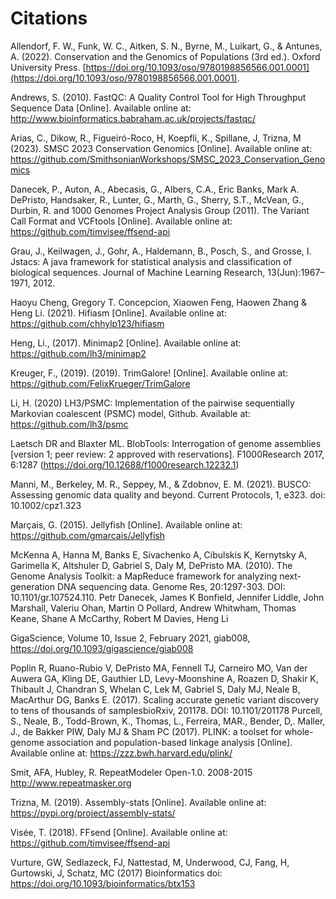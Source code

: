 # Citations

Allendorf, F. W., Funk, W. C., Aitken, S. N., Byrne, M., Luikart, G., & Antunes, A. (2022). Conservation and the Genomics of Populations (3rd ed.). Oxford University Press. [https://doi.org/10.1093/oso/9780198856566.001.0001](https://doi.org/10.1093/oso/9780198856566.001.0001).

Andrews, S. (2010). FastQC:  A Quality Control Tool for High Throughput Sequence Data [Online]. Available online at: http://www.bioinformatics.babraham.ac.uk/projects/fastqc/

Arias, C., Dikow, R., Figueiró-Roco, H, Koepfli, K., Spillane, J, Trizna, M (2023). SMSC 2023 Conservation Genomics [Online]. Available online at: https://github.com/SmithsonianWorkshops/SMSC_2023_Conservation_Genomics

Danecek, P., Auton, A., Abecasis, G., Albers, C.A., Eric Banks, Mark A. DePristo, Handsaker, R., Lunter, G., Marth, G., Sherry, S.T., McVean, G., Durbin, R. and 1000 Genomes Project Analysis Group (2011). The Variant Call Format and VCFtools [Online]. Available online at: https://github.com/timvisee/ffsend-api

Grau, J., Keilwagen, J., Gohr, A., Haldemann, B., Posch, S., and Grosse, I. Jstacs: A java framework for statistical analysis and classification of biological sequences. Journal of Machine Learning Research, 13(Jun):1967–1971, 2012.

Haoyu Cheng, Gregory T. Concepcion, Xiaowen Feng, Haowen Zhang & Heng Li. (2021). Hifiasm [Online]. Available online at: https://github.com/chhylp123/hifiasm

Heng, Li., (2017). Minimap2 [Online]. Available online at: https://github.com/lh3/minimap2

Kreuger, F., (2019). (2019). TrimGalore! [Online]. Available online at: https://github.com/FelixKrueger/TrimGalore

Li, H. (2020) LH3/PSMC: Implementation of the pairwise sequentially Markovian coalescent (PSMC) model, Github. Available at: https://github.com/lh3/psmc

Laetsch DR and Blaxter ML. BlobTools: Interrogation of genome assemblies [version 1; peer review: 2 approved with reservations]. F1000Research 2017, 6:1287 (https://doi.org/10.12688/f1000research.12232.1)

Manni, M., Berkeley, M. R., Seppey, M., & Zdobnov, E. M. (2021). BUSCO: Assessing genomic data quality and beyond. Current Protocols, 1, e323. doi: 10.1002/cpz1.323

Marçais, G. (2015). Jellyfish [Online]. Available online at: https://github.com/gmarcais/Jellyfish

McKenna A, Hanna M, Banks E, Sivachenko A, Cibulskis K, Kernytsky A, Garimella K, Altshuler D, Gabriel S, Daly M, DePristo MA. (2010). The Genome Analysis Toolkit: a MapReduce framework for analyzing next-generation DNA sequencing data. Genome Res, 20:1297-303. DOI: 10.1101/gr.107524.110.
Petr Danecek, James K Bonfield, Jennifer Liddle, John Marshall, Valeriu Ohan, Martin O Pollard, Andrew Whitwham, Thomas Keane, Shane A McCarthy, Robert M Davies, Heng Li 

GigaScience, Volume 10, Issue 2, February 2021, giab008, https://doi.org/10.1093/gigascience/giab008

Poplin R, Ruano-Rubio V, DePristo MA, Fennell TJ, Carneiro MO, Van der Auwera GA, Kling DE, Gauthier LD, Levy-Moonshine A, Roazen D, Shakir K, Thibault J, Chandran S, Whelan C, Lek M, Gabriel S, Daly MJ, Neale B, MacArthur DG, Banks E. (2017). Scaling accurate genetic variant discovery to tens of thousands of samplesbioRxiv, 201178. DOI: 10.1101/201178
Purcell, S., Neale, B., Todd-Brown, K., Thomas, L., Ferreira, MAR., Bender, D,. Maller, J., de Bakker PIW, Daly MJ & Sham PC (2017). PLINK: a toolset for whole-genome association and population-based linkage analysis [Online]. Available online at: https://zzz.bwh.harvard.edu/plink/

Smit, AFA, Hubley, R. RepeatModeler Open-1.0. 2008-2015 http://www.repeatmasker.org

Trizna, M. (2019). Assembly-stats [Online]. Available online at: https://pypi.org/project/assembly-stats/

Visée, T. (2018). FFsend [Online]. Available online at: https://github.com/timvisee/ffsend-api

Vurture, GW, Sedlazeck, FJ, Nattestad, M, Underwood, CJ, Fang, H, Gurtowski, J, Schatz, MC (2017) Bioinformatics doi: https://doi.org/10.1093/bioinformatics/btx153

